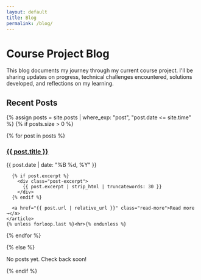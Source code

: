 ```yaml
---
layout: default
title: Blog
permalink: /blog/
---
```


# Course Project Blog

This blog documents my journey through my current course project. I'll be sharing updates on progress, technical challenges encountered, solutions developed, and reflections on my learning.

## Recent Posts

{% assign posts = site.posts | where_exp: "post", "post.date <= site.time" %}
{% if posts.size > 0 %}
  <div class="post-list">
  {% for post in posts %}
    <article class="post-preview">
      <h3><a href="{{ post.url | relative_url }}">{{ post.title }}</a></h3>
      <p class="post-date">{{ post.date | date: "%B %d, %Y" }}</p>
      
      {% if post.excerpt %}
        <div class="post-excerpt">
          {{ post.excerpt | strip_html | truncatewords: 30 }}
        </div>
      {% endif %}
      
      <a href="{{ post.url | relative_url }}" class="read-more">Read more →</a>
    </article>
    {% unless forloop.last %}<hr>{% endunless %}
  {% endfor %}
  </div>
{% else %}
  <p>No posts yet. Check back soon!</p>
{% endif %}
